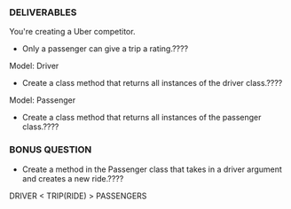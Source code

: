 ### DELIVERABLES ###

You're creating a Uber competitor.

<!-- Determine the relationship between these models:
- A driver has many passengers.
- A trip belongs to a passenger & a driver.
- A passenger has many drivers. -->
  - Only a passenger can give a trip a rating.????

Model: Driver
- Create a class method that returns all instances of the driver class.????
<!-- - Create a method that returns all the rides associated with a driver. -->
<!-- - Create a method that returns passengers associated with a driver. -->

Model: Passenger
- Create a class method that returns all instances of the passenger class.????
<!-- - Create a method that returns all the drivers associated with a passenger. -->

### BONUS QUESTION ####
- Create a method in the Passenger class that takes in a driver argument and creates
a new ride.????



DRIVER < TRIP(RIDE) > PASSENGERS
